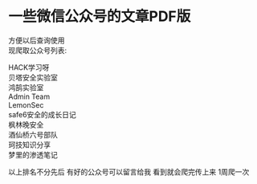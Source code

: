 # 一些微信公众号的文章PDF版  
方便以后查询使用  
现爬取公众号列表:  
  
HACK学习呀  
贝塔安全实验室  
鸿鹄实验室  
Admin Team  
LemonSec  
safe6安全的成长日记  
枫林晚安全  
酒仙桥六号部队  
珂技知识分享  
梦里的渗透笔记  
  
以上排名不分先后 有好的公众号可以留言给我 看到就会爬完传上来 1周爬一次  
